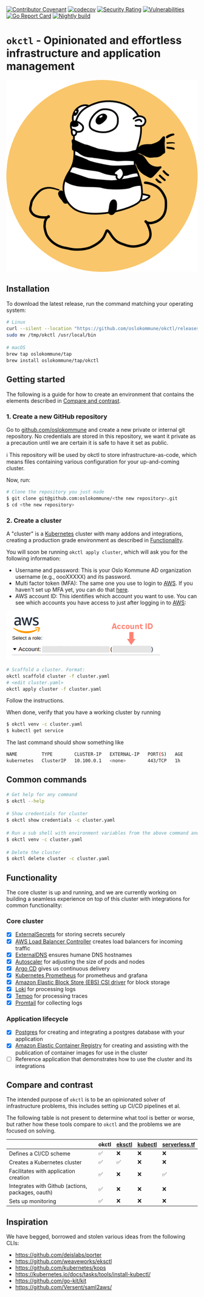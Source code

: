 [![Contributor Covenant](https://img.shields.io/badge/Contributor%20Covenant-v2.0%20adopted-ff69b4.svg)](CODE_OF_CONDUCT.md) [![codecov](https://codecov.io/gh/oslokommune/okctl/branch/master/graph/badge.svg)](https://codecov.io/gh/oslokommune/okctl) [![Security Rating](https://sonarcloud.io/api/project_badges/measure?project=oslokommune_okctl&metric=security_rating)](https://sonarcloud.io/dashboard?id=oslokommune_okctl) [![Vulnerabilities](https://sonarcloud.io/api/project_badges/measure?project=oslokommune_okctl&metric=vulnerabilities)](https://sonarcloud.io/dashboard?id=oslokommune_okctl) [![Go Report Card](https://goreportcard.com/badge/github.com/oslokommune/okctl)](https://goreportcard.com/report/github.com/oslokommune/okctl) [![Nightly build](https://github.com/oslokommune/okctl/actions/workflows/nightly.yaml/badge.svg)](https://github.com/oslokommune/okctl/actions/workflows/nightly.yaml)

# `okctl` - Opinionated and effortless infrastructure and application management

<span style="display:block;text-align:center">![okctl](logo/okctl-gopher.png)</span>

## Installation

To download the latest release, run the command matching your operating system:

```bash
# Linux
curl --silent --location "https://github.com/oslokommune/okctl/releases/latest/download/okctl_$(uname -s)_amd64.tar.gz" | tar xz -C /tmp
sudo mv /tmp/okctl /usr/local/bin

# macOS
brew tap oslokommune/tap
brew install oslokommune/tap/okctl
```

## Getting started

The following is a guide for how to create an environment that contains the elements described in
[Compare and contrast](#compare-and-contrast).

### 1. Create a new GitHub repository

Go to [github.com/oslokommune](https://github.com/oslokommune) and create a new private or internal git repository. No credentials are stored in this
repository, we want it private as a precaution until we are certain it is safe to have it set as public.

:information_source: This repository will be used by okctl to store infrastructure-as-code, which means files containing
various configuration for your up-and-coming cluster.

Now, run:

```bash
# Clone the repository you just made
$ git clone git@github.com:oslokommune/<the new repository>.git
$ cd <the new repository>
```

### 2. Create a cluster

A "cluster" is a [Kubernetes](https://kubernetes.io) cluster with many addons and integrations, creating a production grade environment as described in [Functionality](#functionality).

You will soon be running `okctl apply cluster`, which will ask you for the following information:

* Username and password: This is your Oslo Kommune AD organization username (e.g., oooXXXXX) and its password.
* Multi factor token (MFA): The same one you use to login to
[AWS](https://login.oslo.kommune.no/auth/realms/AD/protocol/saml/clients/amazon-aws). If you haven't set up MFA yet, you
can do that [here](https://login.oslo.kommune.no/auth/realms/AD/account/totp).
* AWS account ID: This identifies which account you want to use. You can see which accounts you have access to just
after logging in to [AWS](https://login.oslo.kommune.no/auth/realms/AD/protocol/saml/clients/amazon-aws):

![okctl](userdocs/src/img/aws-account-id.png)

```bash
# Scaffold a cluster. Format:
okctl scaffold cluster -f cluster.yaml
# <edit cluster.yaml>
okctl apply cluster -f cluster.yaml
```

Follow the instructions.

When done, verify that you have a working cluster by running

```bash
$ okctl venv -c cluster.yaml
$ kubectl get service

```

The last command should show something like

```bash
NAME         TYPE        CLUSTER-IP   EXTERNAL-IP   PORT(S)   AGE
kubernetes   ClusterIP   10.100.0.1   <none>        443/TCP   1h
```

## Common commands

```bash
# Get help for any command
$ okctl --help

# Show credentials for cluster
$ okctl show credentials -c cluster.yaml

# Run a sub shell with environment variables from the above command and a custom command prompt (PS1)
$ okctl venv -c cluster.yaml

# Delete the cluster
$ okctl delete cluster -c cluster.yaml
```

## Functionality

The core cluster is up and running, and we are currently working on building a seamless experience on top of this cluster with integrations for common functionality:

### Core cluster

- [x] [ExternalSecrets](https://external-secrets.github.io/kubernetes-external-secrets/) for storing secrets securely
- [x] [AWS Load Balancer Controller](https://github.com/kubernetes-sigs/aws-load-balancer-controller) creates load balancers for incoming traffic
- [x] [ExternalDNS](https://github.com/kubernetes-sigs/external-dns) ensures humane DNS hostnames 
- [x] [Autoscaler](https://github.com/kubernetes/autoscaler/) for adjusting the size of pods and nodes
- [x] [Argo CD](https://github.com/argoproj/argo-cd) gives us continuous delivery
- [x] [Kubernetes Prometheus](https://github.com/prometheus-operator/kube-prometheus) for prometheus and grafana
- [x] [Amazon Elastic Block Store (EBS) CSI driver](https://github.com/kubernetes-sigs/aws-ebs-csi-driver/) for block storage
- [x] [Loki](https://github.com/grafana/loki) for processing logs
- [x] [Tempo](https://grafana.com/oss/tempo/) for processing traces
- [x] [Promtail](https://grafana.com/docs/loki/latest/clients/promtail/) for collecting logs

### Application lifecycle

- [x] [Postgres](https://aws.amazon.com/rds/postgresql/) for creating and integrating a postgres database with your application
- [x] [Amazon Elastic Container Registry](https://aws.amazon.com/ecr/) for creating and assisting with the publication of container images for use in the cluster
- [ ] Reference application that demonstrates how to use the cluster and its integrations

## Compare and contrast

The intended purpose of `okctl` is to be an opinionated solver of infrastructure problems, this includes setting up CI/CD pipelines et al.

The following table is not present to determine what tool is better or worse, but rather how these tools compare to `okctl` and the problems we are focused on solving.

| | okctl | [eksctl](https://eksctl.io) | [kubectl](https://kubernetes.io/docs/tasks/tools/install-kubectl/) | [serverless.tf](https://serverless.tf) | 
|---|---|---|---|---|
|Defines a CI/CD scheme|✅|❌|❌|❌|
|Creates a Kubernetes cluster|✅|✅|❌|❌|
|Facilitates with application creation|✅|❌|❌|✅|
|Integrates with Github (actions, packages, oauth)|✅|❌|❌|❌|
|Sets up monitoring|✅|❌|❌|❌|

## Inspiration

We have begged, borrowed and stolen various ideas from the following CLIs:

- https://github.com/deislabs/porter
- https://github.com/weaveworks/eksctl
- https://github.com/kubernetes/kops
- https://kubernetes.io/docs/tasks/tools/install-kubectl/
- https://github.com/go-kit/kit
- https://github.com/Versent/saml2aws/
